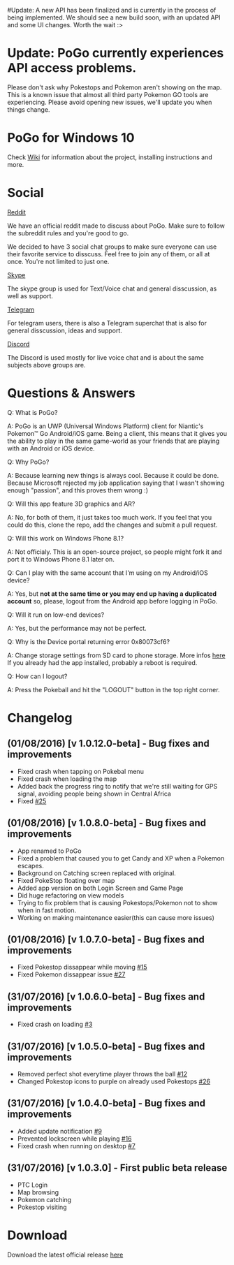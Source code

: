 #Update: A new API has been finalized and is currently in the process of being implemented. We should see a new build soon, with an updated API and some UI changes. Worth the wait :>

# Update: PoGo currently experiences API access problems. 

Please don't ask why Pokestops and Pokemon aren't showing on the map. This is a known issue that almost all third party Pokemon GO tools are experiencing. Please avoid opening new issues, we'll update you when things change.

# PoGo for Windows 10

Check [Wiki](https://github.com/ST-Apps/PoGo-UWP/wiki) for information about the project, installing instructions and more.

# Social

[Reddit](https://www.reddit.com/r/PoGoUWP/)

We have an official reddit made to discuss about PoGo. Make sure to follow the subreddit rules and you're good to go.

We decided to have 3 social chat groups to make sure everyone can use their favorite service to disscuss. Feel free to join any of them, or all at once. You're not limited to just one.

[Skype](https://join.skype.com/hOeCHq2oEyhA)

The skype group is used for Text/Voice chat and general disscussion, as well as support.

[Telegram](https://telegram.me/PoGoUWP)

For telegram users, there is also a Telegram superchat that is also for general disscussion, ideas and support.

[Discord](https://discord.gg/4GMbEWH)

The Discord is used mostly for live voice chat and is about the same subjects above groups are.

# Questions & Answers

Q: What is PoGo?

A: PoGo is an UWP (Universal Windows Platform) client for Niantic's Pokemon™ Go Android/iOS game. Being a client, this means that it gives you the ability to play in the same game-world as your friends that are playing with an Android or iOS device.

Q: Why PoGo?

A: Because learning new things is always cool. Because it could be done. Because Microsoft rejected my job application saying that I wasn't showing enough "passion", and this proves them wrong :)
 
Q: Will this app feature 3D graphics and AR?

A: No, for both of them, it just takes too much work. If you feel that you could do this, clone the repo, add the changes and submit a pull request.

Q: Will this work on Windows Phone 8.1?

A: Not officialy. This is an open-source project, so people might fork it and port it to Windows Phone 8.1 later on.

Q: Can I play with the same account that I'm using on my Android/iOS device?

A: Yes, but **not at the same time or you may end up having a duplicated account** so, please, logout from the Android app before logging in PoGo.

Q: Will it run on low-end devices?

A: Yes, but the performance may not be perfect.

Q: Why is the Device portal returning error 0x80073cf6?

A: Change storage settings from SD card to phone storage. More infos [here](github.com/ST-Apps/PoGo-UWP/issues/11)
If you already had the app installed, probably a reboot is required.

Q: How can I logout?

A: Press the Pokeball and hit the "LOGOUT" button in the top right corner.

# Changelog

## (01/08/2016) [v 1.0.12.0-beta] - Bug fixes and improvements
* Fixed crash when tapping on Pokebal menu
* Fixed crash when loading the map
* Added back the progress ring to notify that we're still waiting for GPS signal, avoiding people being shown in Central Africa
* Fixed [#25](https://github.com/ST-Apps/PoGo-UWP/issues/25) 

## (01/08/2016) [v 1.0.8.0-beta] - Bug fixes and improvements
* App renamed to PoGo
* Fixed a problem that caused you to get Candy and XP when a Pokemon escapes.
* Background on Catching screen replaced with original.
* Fixed PokeStop floating over map
* Added app version on both Login Screen and Game Page
* Did huge refactoring on view models
* Trying to fix problem that is causing Pokestops/Pokemon not to show when in fast motion.
* Working on making maintenance easier(this can cause more issues)


## (01/08/2016) [v 1.0.7.0-beta] - Bug fixes and improvements 
* Fixed Pokestop dissappear while moving [#15](https://github.com/ST-Apps/PoGo-UWP/issues/15)
* Fixed Pokemon dissappear issue [#27](https://github.com/ST-Apps/PoGo-UWP/issues/27)

## (31/07/2016) [v 1.0.6.0-beta] - Bug fixes and improvements 
* Fixed crash on loading [#3](https://github.com/ST-Apps/PoGo-UWP/issues/3)

## (31/07/2016) [v 1.0.5.0-beta] - Bug fixes and improvements
* Removed perfect shot everytime player throws the ball [#12](https://github.com/ST-Apps/PoGo-UWP/issues/12)
* Changed Pokestop icons to purple on already used Pokestops [#26](https://github.com/ST-Apps/PoGo-UWP/issues/26)

## (31/07/2016) [v 1.0.4.0-beta] - Bug fixes and improvements
* Added update notification [#9](https://github.com/ST-Apps/PoGo-UWP/issues/9)
* Prevented lockscreen while playing [#16](https://github.com/ST-Apps/PoGo-UWP/issues/16)
* Fixed crash when running on desktop [#7](https://github.com/ST-Apps/PoGo-UWP/issues/7)

## (31/07/2016) [v 1.0.3.0] - First public beta release
* PTC Login
* Map browsing
* Pokemon catching
* Pokestop visiting

# Download

Download the latest official release [here](https://github.com/ST-Apps/PoGo-UWP/releases)
